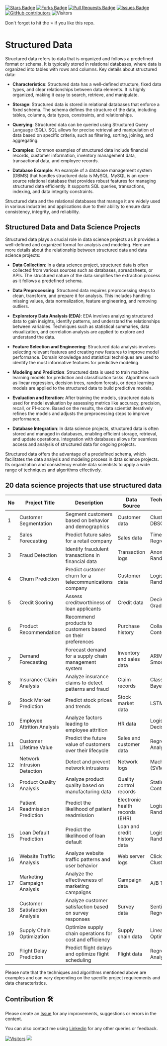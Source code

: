 <a href="https://github.com/drshahizan/special-topic-data-engineering/stargazers"><img src="https://img.shields.io/github/stars/drshahizan/special-topic-data-engineering" alt="Stars Badge"/></a>
<a href="https://github.com/drshahizan/special-topic-data-engineering/network/members"><img src="https://img.shields.io/github/forks/drshahizan/special-topic-data-engineering" alt="Forks Badge"/></a>
<a href="https://github.com/drshahizan/special-topic-data-engineering/pulls"><img src="https://img.shields.io/github/issues-pr/drshahizan/special-topic-data-engineering" alt="Pull Requests Badge"/></a>
<a href="https://github.com/drshahizan/special-topic-data-engineering/issues"><img src="https://img.shields.io/github/issues/drshahizan/special-topic-data-engineering" alt="Issues Badge"/></a>
<a href="https://github.com/drshahizan/special-topic-data-engineering/graphs/contributors"><img alt="GitHub contributors" src="https://img.shields.io/github/contributors/drshahizan/special-topic-data-engineering?color=2b9348"></a>
![Visitors](https://api.visitorbadge.io/api/visitors?path=https%3A%2F%2Fgithub.com%2Fdrshahizan%2Fspecial-topic-data-engineering&labelColor=%23d9e3f0&countColor=%23697689&style=flat)

Don't forget to hit the :star: if you like this repo.

# Structured Data

Structured data refers to data that is organized and follows a predefined format or schema. It is typically stored in relational databases, where data is organized into tables with rows and columns. Key details about structured data:

- **Characteristics**: Structured data has a well-defined structure, fixed data types, and clear relationships between data elements. It is highly organized, making it easy to search, retrieve, and manipulate.

- **Storage**: Structured data is stored in relational databases that enforce a fixed schema. The schema defines the structure of the data, including tables, columns, data types, constraints, and relationships.

- **Querying**: Structured data can be queried using Structured Query Language (SQL). SQL allows for precise retrieval and manipulation of data based on specific criteria, such as filtering, sorting, joining, and aggregating.

- **Examples**: Common examples of structured data include financial records, customer information, inventory management data, transactional data, and employee records.

- **Database Example**: An example of a database management system (DBMS) that handles structured data is MySQL. MySQL is an open-source relational database that provides robust features for managing structured data efficiently. It supports SQL queries, transactions, indexing, and data integrity constraints.

Structured data and the relational databases that manage it are widely used in various industries and applications due to their ability to ensure data consistency, integrity, and reliability.

## Structured Data and Data Science Projects

Structured data plays a crucial role in data science projects as it provides a well-defined and organized format for analysis and modeling. Here are more details about the relationship between structured data and data science projects:

- **Data Collection**: In a data science project, structured data is often collected from various sources such as databases, spreadsheets, or APIs. The structured nature of the data simplifies the extraction process as it follows a predefined schema.

- **Data Preprocessing**: Structured data requires preprocessing steps to clean, transform, and prepare it for analysis. This includes handling missing values, data normalization, feature engineering, and removing outliers.

- **Exploratory Data Analysis (EDA)**: EDA involves analyzing structured data to gain insights, identify patterns, and understand the relationships between variables. Techniques such as statistical summaries, data visualization, and correlation analysis are applied to explore and understand the data.

- **Feature Selection and Engineering**: Structured data analysis involves selecting relevant features and creating new features to improve model performance. Domain knowledge and statistical techniques are used to identify the most informative features for predictive modeling.

- **Modeling and Prediction**: Structured data is used to train machine learning models for prediction and classification tasks. Algorithms such as linear regression, decision trees, random forests, or deep learning models are applied to the structured data to build predictive models.

- **Evaluation and Iteration**: After training the models, structured data is used for model evaluation by assessing metrics like accuracy, precision, recall, or F1-score. Based on the results, the data scientist iteratively refines the models and adjusts the preprocessing steps to improve performance.

- **Database Integration**: In data science projects, structured data is often stored and managed in databases, enabling efficient storage, retrieval, and update operations. Integration with databases allows for seamless access and analysis of structured data for ongoing projects.

Structured data offers the advantage of a predefined schema, which facilitates the data analysis and modeling process in data science projects. Its organization and consistency enable data scientists to apply a wide range of techniques and algorithms effectively.

## 20 data science projects that use structured data

| No  | Project Title              | Description                                                  | Data Source                    | Techniques/Algorithms Used    |
| --- | -------------------------- | ------------------------------------------------------------ | ------------------------------ | ----------------------------- |
| 1   | Customer Segmentation      | Segment customers based on behavior and demographics          | Customer data                  | Clustering (K-means, DBSCAN)  |
| 2   | Sales Forecasting          | Predict future sales for a retail company                     | Sales data                     | Time Series Analysis, Regression |
| 3   | Fraud Detection            | Identify fraudulent transactions in financial data            | Transaction logs               | Anomaly Detection, Random Forest |
| 4   | Churn Prediction           | Predict customer churn for a telecommunications company       | Customer data                  | Logistic Regression, Random Forest |
| 5   | Credit Scoring             | Assess creditworthiness of loan applicants                    | Credit data                    | Decision Trees, Gradient Boosting |
| 6   | Product Recommendation     | Recommend products to customers based on their preferences    | Purchase history               | Collaborative Filtering, Content-based Filtering |
| 7   | Demand Forecasting         | Forecast demand for a supply chain management system          | Inventory and sales data       | ARIMA, Exponential Smoothing  |
| 8   | Insurance Claim Analysis   | Analyze insurance claims to detect patterns and fraud          | Claim records                  | Classification (Naive Bayes, Random Forest) |
| 9   | Stock Market Prediction    | Predict stock prices and trends                               | Stock market data              | LSTM, Random Forest          |
| 10  | Employee Attrition Analysis| Analyze factors leading to employee attrition                  | HR data                        | Logistic Regression, Decision Trees |
| 11  | Customer Lifetime Value    | Predict the future value of customers over their lifecycle     | Sales and customer data         | Regression, Survival Analysis |
| 12  | Network Intrusion Detection| Detect and prevent network intrusions                          | Network logs                   | Machine Learning (SVM, Random Forest) |
| 13  | Product Quality Analysis   | Analyze product quality based on manufacturing data            | Quality control records        | Statistical Process Control, Six Sigma |
| 14  | Patient Readmission Prediction| Predict the likelihood of patient readmission               | Electronic health records (EHR) | Logistic Regression, Random Forest |
| 15  | Loan Default Prediction    | Predict the likelihood of loan default                         | Loan and credit history data    | Logistic Regression, Random Forest |
| 16  | Website Traffic Analysis   | Analyze website traffic patterns and user behavior             | Web server logs                | Clickstream Analysis, Clustering |
| 17  | Marketing Campaign Analysis| Analyze the effectiveness of marketing campaigns               | Campaign data                  | A/B Testing, Regression       |
| 18  | Customer Satisfaction Analysis| Analyze customer satisfaction based on survey responses       | Survey data                    | Sentiment Analysis, Regression |
| 19  | Supply Chain Optimization  | Optimize supply chain operations for cost and efficiency       | Supply chain data              | Linear Programming, Optimization Algorithms |
| 20  | Flight Delay Prediction    | Predict flight delays and optimize flight scheduling           | Flight data                    | Regression, Time Series Analysis |

Please note that the techniques and algorithms mentioned above are examples and can vary depending on the specific project requirements and data characteristics.
## Contribution 🛠️
Please create an [Issue](https://github.com/drshahizan/special-topic-data-engineering/issues) for any improvements, suggestions or errors in the content.

You can also contact me using [Linkedin](https://www.linkedin.com/in/drshahizan/) for any other queries or feedback.

[![Visitors](https://api.visitorbadge.io/api/visitors?path=https%3A%2F%2Fgithub.com%2Fdrshahizan&labelColor=%23697689&countColor=%23555555&style=plastic)](https://visitorbadge.io/status?path=https%3A%2F%2Fgithub.com%2Fdrshahizan)
![](https://hit.yhype.me/github/profile?user_id=81284918)


